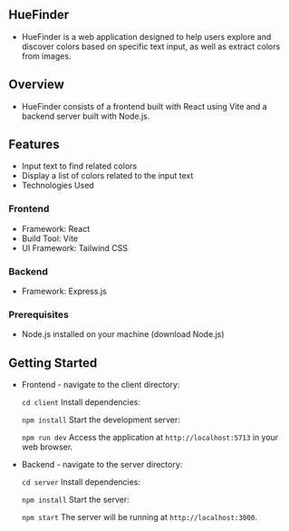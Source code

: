 ## HueFinder
- HueFinder is a web application designed to help users explore and discover colors based on specific text input, as well as extract colors from images.

## Overview
- HueFinder consists of a frontend built with React using Vite and a backend server built with Node.js.

## Features
- Input text to find related colors
- Display a list of colors related to the input text
- Technologies Used

### Frontend
- Framework: React
- Build Tool: Vite
- UI Framework: Tailwind CSS

### Backend
- Framework: Express.js

### Prerequisites
- Node.js installed on your machine (download Node.js)

## Getting Started
- Frontend -
  navigate to the client directory:

   `cd client`
    Install dependencies:

   `npm install`
    Start the development server:

   `npm run dev`
    Access the application at `http://localhost:5713` in your web browser.

- Backend -
   navigate to the server directory:

  `cd server`
  Install dependencies:

  `npm install`
  Start the server:

  `npm start`
  The server will be running at `http://localhost:3000`.
